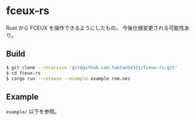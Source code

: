 # fceux-rs

Rust から FCEUX を操作できるようにしたもの。
今後仕様変更される可能性あり。

## Build

```sh
$ git clone --recursive 'git@github.com:taotao54321/fceux-rs.git'
$ cd fceux-rs
$ cargo run --release --example example rom.nes
```

## Example

`example/` 以下を参照。
